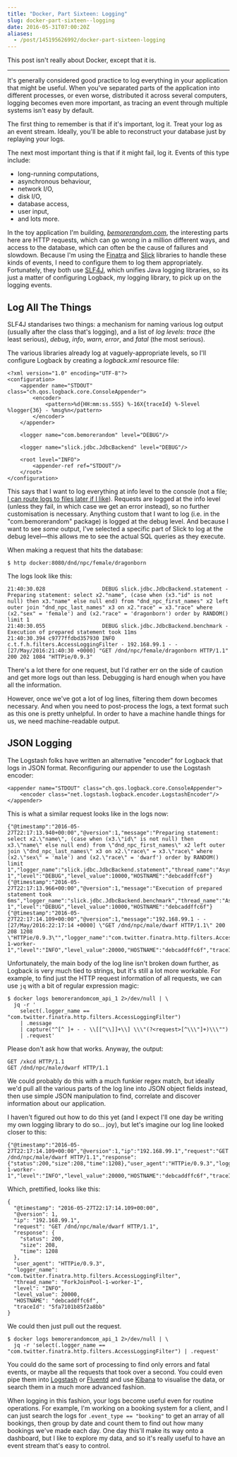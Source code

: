 ```yaml
---
title: "Docker, Part Sixteen: Logging"
slug: docker-part-sixteen--logging
date: 2016-05-31T07:00:20Z
aliases:
  - /post/145195626992/docker-part-sixteen-logging
---
```


This post isn't really about Docker, except that it is.

---

It's generally considered good practice to log everything in your application that might be useful. When you've separated parts of the application into different processes, or even worse, distributed it across several computers, logging becomes even more important, as tracing an event through multiple systems isn't easy by default.

The first thing to remember is that if it's important, log it. Treat your log as an event stream. Ideally, you'll be able to reconstruct your database just by replaying your logs.

<!--more-->

The next most important thing is that if it might fail, log it. Events of this type include:

- long-running computations,
- asynchronous behaviour,
- network I/O,
- disk I/O,
- database access,
- user input,
- and lots more.

In the toy application I'm building, [_bemorerandom.com_][bemorerandom.com], the interesting parts here are HTTP requests, which can go wrong in a million different ways, and access to the database, which can often be the cause of failures and slowdown. Because I'm using the [Finatra][] and [Slick][] libraries to handle these kinds of events, I need to configure them to log them appropriately. Fortunately, they both use [SLF4J][], which unifies Java logging libraries, so its just a matter of configuring Logback, my logging library, to pick up on the logging events.

[bemorerandom.com]: https://github.com/SamirTalwar/bemorerandom.com
[finatra]: https://twitter.github.io/finatra/
[logback]: http://logback.qos.ch/
[slf4j]: http://www.slf4j.org/
[slick]: http://slick.lightbend.com/

## Log All The Things

SLF4J standarises two things: a mechanism for naming various log output (usually after the class that's logging), and a list of _log levels_: _trace_ (the least serious), _debug_, _info_, _warn_, _error_, and _fatal_ (the most serious).

The various libraries already log at vaguely-appropriate levels, so I'll configure Logback by creating a _logback.xml_ resource file:

    <?xml version="1.0" encoding="UTF-8"?>
    <configuration>
        <appender name="STDOUT" class="ch.qos.logback.core.ConsoleAppender">
            <encoder>
                <pattern>%d{HH:mm:ss.SSS} %-16X{traceId} %-5level %logger{36} - %msg%n</pattern>
            </encoder>
        </appender>

        <logger name="com.bemorerandom" level="DEBUG"/>

        <logger name="slick.jdbc.JdbcBackend" level="DEBUG"/>

        <root level="INFO">
            <appender-ref ref="STDOUT"/>
        </root>
    </configuration>

This says that I want to log everything at info level to the console (not a file; [I can route logs to files later if I like][docker, part thirteen: the twelve-factor app]). Requests are logged at the info level (unless they fail, in which case we get an error instead), so no further customisation is necessary. Anything custom that I want to log (i.e. in the "com.bemorerandom" package) is logged at the debug level. And because I want to see _some_ output, I've selected a specific part of Slick to log at the debug level—this allows me to see the actual SQL queries as they execute.

[docker, part thirteen: the twelve-factor app]: /post/141886562802/docker-part-thirteen-the-twelve-factor-app

When making a request that hits the database:

    $ http docker:8080/dnd/npc/female/dragonborn

The logs look like this:

    21:40:30.028                  DEBUG slick.jdbc.JdbcBackend.statement - Preparing statement: select x2."name", (case when (x3."id" is not null) then x3."name" else null end) from "dnd_npc_first_names" x2 left outer join "dnd_npc_last_names" x3 on x2."race" = x3."race" where (x2."sex" = 'female') and (x2."race" = 'dragonborn') order by RANDOM() limit 1
    21:40:30.055                  DEBUG slick.jdbc.JdbcBackend.benchmark - Execution of prepared statement took 11ms
    21:40:30.394 c9777ffdbd357930 INFO  c.t.f.h.filters.AccessLoggingFilter - 192.168.99.1 - - [27/May/2016:21:40:30 +0000] "GET /dnd/npc/female/dragonborn HTTP/1.1" 200 202 1084 "HTTPie/0.9.3"

There's a lot there for one request, but I'd rather err on the side of caution and get more logs out than less. Debugging is hard enough when you have all the information.

However, once we've got a lot of log lines, filtering them down becomes necessary. And when you need to post-process the logs, a text format such as this one is pretty unhelpful. In order to have a machine handle things for us, we need machine-readable output.

## JSON Logging

The Logstash folks have written an alternative "encoder" for Logback that logs in JSON format. Reconfiguring our appender to use the Logstash encoder:

    <appender name="STDOUT" class="ch.qos.logback.core.ConsoleAppender">
        <encoder class="net.logstash.logback.encoder.LogstashEncoder"/>
    </appender>

This is what a similar request looks like in the logs now:

    {"@timestamp":"2016-05-27T22:17:13.940+00:00","@version":1,"message":"Preparing statement: select x2.\"name\", (case when (x3.\"id\" is not null) then x3.\"name\" else null end) from \"dnd_npc_first_names\" x2 left outer join \"dnd_npc_last_names\" x3 on x2.\"race\" = x3.\"race\" where (x2.\"sex\" = 'male') and (x2.\"race\" = 'dwarf') order by RANDOM() limit 1","logger_name":"slick.jdbc.JdbcBackend.statement","thread_name":"AsyncExecutor.default-1","level":"DEBUG","level_value":10000,"HOSTNAME":"debcaddffc6f"}
    {"@timestamp":"2016-05-27T22:17:13.966+00:00","@version":1,"message":"Execution of prepared statement took 6ms","logger_name":"slick.jdbc.JdbcBackend.benchmark","thread_name":"AsyncExecutor.default-1","level":"DEBUG","level_value":10000,"HOSTNAME":"debcaddffc6f"}
    {"@timestamp":"2016-05-27T22:17:14.109+00:00","@version":1,"message":"192.168.99.1 - - [27/May/2016:22:17:14 +0000] \"GET /dnd/npc/male/dwarf HTTP/1.1\" 200 208 1208 \"HTTPie/0.9.3\"","logger_name":"com.twitter.finatra.http.filters.AccessLoggingFilter","thread_name":"ForkJoinPool-1-worker-1","level":"INFO","level_value":20000,"HOSTNAME":"debcaddffc6f","traceId":"5fa7101b85f2a8bb"}

Unfortunately, the main body of the log line isn't broken down further, as Logback is very much tied to strings, but it's still a lot more workable. For example, to find just the HTTP request information of all requests, we can use `jq` with a bit of regular expression magic:

    $ docker logs bemorerandomcom_api_1 2>/dev/null | \
      jq -r '
        select(.logger_name == "com.twitter.finatra.http.filters.AccessLoggingFilter")
        | .message
        | capture("^[^ ]+ - - \\[[^\\]]+\\] \\\"(?<request>[^\\\"]+)\\\"")
        | .request'

Please don't ask how that works. Anyway, the output:

    GET /xkcd HTTP/1.1
    GET /dnd/npc/male/dwarf HTTP/1.1

We could probably do this with a much funkier regex match, but ideally we'd pull all the various parts of the log line into JSON object fields instead, then use simple JSON manipulation to find, correlate and discover information about our application.

I haven't figured out how to do this yet (and I expect I'll one day be writing my own logging library to do so… joy), but let's imagine our log line looked closer to this:

    {"@timestamp":"2016-05-27T22:17:14.109+00:00","@version":1,"ip":"192.168.99.1","request":"GET /dnd/npc/male/dwarf HTTP/1.1","response":{"status":200,"size":208,"time":1208},"user_agent":"HTTPie/0.9.3","logger_name":"com.twitter.finatra.http.filters.AccessLoggingFilter","thread_name":"ForkJoinPool-1-worker-1","level":"INFO","level_value":20000,"HOSTNAME":"debcaddffc6f","traceId":"5fa7101b85f2a8bb"}

Which, prettified, looks like this:

    {
      "@timestamp": "2016-05-27T22:17:14.109+00:00",
      "@version": 1,
      "ip": "192.168.99.1",
      "request": "GET /dnd/npc/male/dwarf HTTP/1.1",
      "response": {
        "status": 200,
        "size": 208,
        "time": 1208
      },
      "user_agent": "HTTPie/0.9.3",
      "logger_name": "com.twitter.finatra.http.filters.AccessLoggingFilter",
      "thread_name": "ForkJoinPool-1-worker-1",
      "level": "INFO",
      "level_value": 20000,
      "HOSTNAME": "debcaddffc6f",
      "traceId": "5fa7101b85f2a8bb"
    }

We could then just pull out the request.

    $ docker logs bemorerandomcom_api_1 2>/dev/null | \
      jq -r 'select(.logger_name == "com.twitter.finatra.http.filters.AccessLoggingFilter") | .request'

You could do the same sort of processing to find only errors and fatal events, or maybe all the requests that took over a second. You could even pipe them into [Logstash][] or [Fluentd][] and use [Kibana][] to visualise the data, or search them in a much more advanced fashion.

[fluentd]: http://www.fluentd.org/
[kibana]: https://www.elastic.co/products/kibana
[logstash]: https://www.elastic.co/products/logstash

When logging in this fashion, your logs become useful even for routine operations. For example, I'm working on a booking system for a client, and I can just search the logs for `.event_type == "booking"` to get an array of all bookings, then group by date and count them to find out how many bookings we've made each day. One day this'll make its way onto a dashboard, but I like to explore my data, and so it's really useful to have an event stream that's easy to control.
